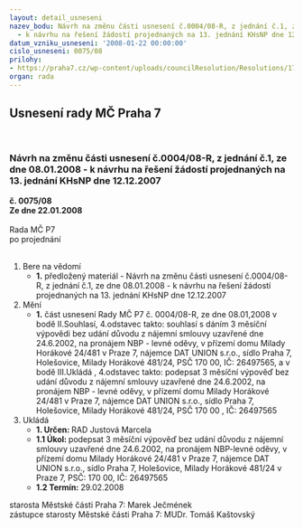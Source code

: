 ```yaml
---
layout: detail_usneseni
nazev_bodu: Návrh na změnu části usnesení č.0004/08-R, z jednání č.1, ze dne 08.01.2008
  - k návrhu na řešení žádostí projednaných na 13. jednání KHsNP dne 12.12.2007
datum_vzniku_usneseni: '2008-01-22 00:00:00'
cislo_usneseni: 0075/08
prilohy:
- https://praha7.cz/wp-content/uploads/councilResolution/Resolutions/17698/3-08r22_1_zm%c4%9bna_us_-p%c5%99%c3%adloha0004.doc
organ: rada
---
```

<div id="ucUsn_pList" class="usn">
	<span><h2>Usnesení rady MČ Praha 7 </h2>
<br></span><div class="standBody">
<span><h3>Návrh na změnu části usnesení č.0004/08-R, z jednání č.1, ze dne 08.01.2008 - k návrhu na řešení žádostí projednaných na 13. jednání KHsNP dne 12.12.2007</h3></span><div class="center">
		<strong>č. 0075/08</strong><br>
	</div>
<div class="center">
		<strong>Ze dne 22.01.2008</strong><br><br>
	</div>Rada MČ P7<br> po projednání<br><br><ol>
<li>Bere na vědomí<ul><li>
<strong>1.</strong> předložený materiál - Návrh na změnu části usnesení č.0004/08-R, z jednání č.1, ze dne 08.01.2008 - k návrhu na řešení žádostí projednaných na 13. jednání KHsNP dne 12.12.2007</li></ul>
</li>
<li>Mění<ul><li>
<strong>1.</strong> část usnesení Rady MČ P7 č. 0004/08-R, ze dne 08.01,2008 v bodě II.Souhlasí, 4.odstavec takto: souhlasí s dáním 3 měsíční výpovědi bez udání důvodu z nájemní smlouvy uzavřené dne 24.6.2002, na pronájem NBP - levné oděvy, v přízemí domu Milady Horákové 24/481 v Praze 7, nájemce DAT UNION s.r.o., sídlo Praha 7, Holešovice, Milady Horákové 481/24, PSČ 170 00, IČ: 26497565, a v bodě III.Ukládá , 4.odstavec takto: podepsat 3 měsíční výpověď bez udání důvodu z nájemní smlouvy uzavřené dne 24.6.2002, na pronájem NBP - levné oděvy, v přízemí domu Milady Horákové 24/481 v Praze 7, nájemce DAT UNION s.r.o., sídlo Praha 7, Holešovice, Milady Horákové 481/24, PSČ 170 00 , IČ: 26497565           </li></ul>
</li>
<li>Ukládá<ul>
<li>
<strong>1. Určen: </strong>RAD Justová Marcela</li>
<li>
<strong>1.1 Úkol: </strong>podepsat 3 měsíční výpověď bez udání důvodu z nájemní smlouvy uzavřené dne 24.6.2002, na pronájem NBP-levné oděvy, v přízemí domu Milady Horákové 24/481 v Praze 7, nájemce DAT UNION s.r.o., sídlo  Praha 7, Holešovice, Milady Horákové 481/24 v Praze 7, PSČ: 170 00, IČ: 26497565</li>
<li>
<strong>1.2 Termín: </strong>29.02.2008</li>
</ul>
</li>
</ol>starosta Městské části Praha 7: Marek Ječmének<br>zástupce starosty Městské části Praha 7: MUDr. Tomáš Kaštovský 
</div>
</div>